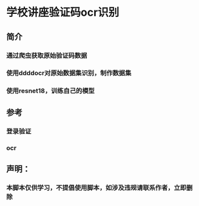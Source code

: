 # 学校讲座验证码ocr识别
## 简介
### 通过爬虫获取原始验证码数据
### 使用ddddocr对原始数据集识别，制作数据集
### 使用resnet18，训练自己的模型
## 参考
### 登录验证
### ocr
## 声明：
### 本脚本仅供学习，不提倡使用脚本，如涉及违规请联系作者，立即删除
